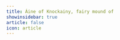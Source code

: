 ```yaml
---
title: Áine of Knockainy, fairy mound of 
showinsidebar: true 
article: false 
icon: article 
---
```

